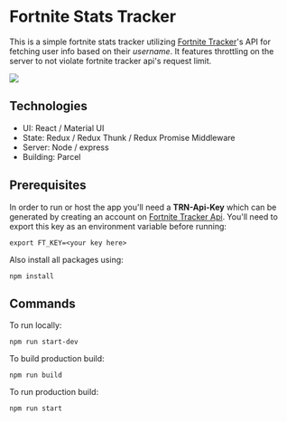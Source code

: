 # Fortnite Stats Tracker
This is a simple fortnite stats tracker utilizing [Fortnite Tracker](https://fortnitetracker.com/)'s API for fetching user info based on their *username*. It features throttling on the server to not violate fortnite tracker api's request limit.

![](fst-preview.gif)

## Technologies
* UI: React / Material UI
* State: Redux / Redux Thunk / Redux Promise Middleware
* Server: Node / express
* Building: Parcel

## Prerequisites
In order to run or host the app you'll need a **TRN-Api-Key** which can be generated by creating an account on [Fortnite Tracker Api](https://fortnitetracker.com/site-api). You'll need to export this key as an environment variable before running:

```
export FT_KEY=<your key here>
```

Also install all packages using:
```
npm install
```

## Commands
To run locally: 
```
npm run start-dev
```

To build production build:
```
npm run build
```

To run production build:
```
npm run start
```
